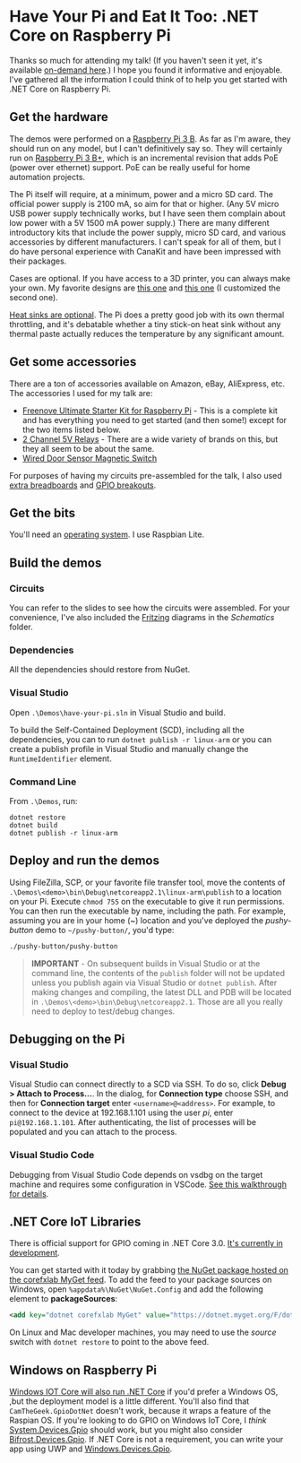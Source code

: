 # Have Your Pi and Eat It Too: .NET Core on Raspberry Pi

Thanks so much for attending my talk! (If you haven't seen it yet, it's available [on-demand here](https://channel9.msdn.com/Events/dotnetConf/2018/S314).) I hope you found it informative and enjoyable. I've gathered all the information I could think of to help you get started with .NET Core on Raspberry Pi.

## Get the hardware

The demos were performed on a [Raspberry Pi 3 B](https://www.raspberrypi.org/products/raspberry-pi-3-model-b/). As far as I'm aware, they should run on any model, but I can't definitively say so. They will certainly run on [Raspberry Pi 3 B+](https://www.raspberrypi.org/products/raspberry-pi-3-model-b-plus/), which is an incremental revision that adds PoE (power over ethernet) support. PoE can be really useful for home automation projects.

The Pi itself will require, at a minimum, power and a micro SD card. The official power supply is 2100 mA, so aim for that or higher. (Any 5V micro USB power supply technically works, but I have seen them complain about low power with a 5V 1500 mA power supply.) There are many different introductory kits that include the power supply, micro SD card, and various accessories by different manufacturers. I can't speak for all of them, but I do have personal experience with CanaKit and have been impressed with their packages.

Cases are optional. If you have access to a 3D printer, you can always make your own. My favorite designs are [this one](https://www.thingiverse.com/thing:1549574) and [this one](https://www.thingiverse.com/thing:3061437) (I customized the second one).

[Heat sinks are optional](https://raspberrypi.stackexchange.com/questions/43752/do-i-need-to-use-a-heat-sink). The Pi does a pretty good job with its own thermal throttling, and it's debatable whether a tiny stick-on heat sink without any thermal paste actually reduces the temperature by any significant amount. 

## Get some accessories

There are a ton of accessories available on Amazon, eBay, AliExpress, etc. The accessories I used for my talk are:

* [Freenove Ultimate Starter Kit for Raspberry Pi](http://a.co/d/0Pl9Tdp) - This is a complete kit and has everything you need to get started (and then some!) except for the two items listed below.
* [2 Channel 5V Relays](http://a.co/d/j5lcbjm) - There are a wide variety of brands on this, but they all seem to be about the same. 
* [Wired Door Sensor Magnetic Switch](http://a.co/d/i3lq5l2)

For purposes of having my circuits pre-assembled for the talk, I also used [extra breadboards](http://a.co/d/1UH92rN) and [GPIO breakouts](http://a.co/d/d7bWMI5).

## Get the bits

You'll need an [operating system](https://www.raspberrypi.org/downloads/). I use Raspbian Lite. 

## Build the demos

### Circuits
You can refer to the slides to see how the circuits were assembled. For your convenience, I've also included the [Fritzing](http://fritzing.org/home/) diagrams in the *Schematics* folder.

### Dependencies
All the dependencies should restore from NuGet.

### Visual Studio
Open `.\Demos\have-your-pi.sln` in Visual Studio and build.

To build the Self-Contained Deployment (SCD), including all the dependencies, you can to run `dotnet publish -r linux-arm` or you can create a publish profile in Visual Studio and manually change the `RuntimeIdentifier` element.

### Command Line
From `.\Demos`, run:

```console
dotnet restore
dotnet build
dotnet publish -r linux-arm
```

## Deploy and run the demos

Using FileZilla, SCP, or your favorite file transfer tool, move the contents of `.\Demos\<demo>\bin\Debug\netcoreapp2.1\linux-arm\publish` to a location on your Pi. Execute `chmod 755` on the executable to give it run permissions. You can then run the executable by name, including the path. For example, assuming you are in your home (~) location and you've deployed the *pushy-button* demo to `~/pushy-button/`, you'd type:

```bash
./pushy-button/pushy-button
```

> **IMPORTANT** - On subsequent builds in Visual Studio or at the command line, the contents of the `publish` folder will not be updated unless you publish again via Visual Studio or `dotnet publish`. After making changes and compiling, the latest DLL and PDB will be located in `.\Demos\<demo>\bin\Debug\netcoreapp2.1`. Those are all you really need to deploy to test/debug changes.

## Debugging on the Pi

### Visual Studio

Visual Studio can connect directly to a SCD via SSH. To do so, click **Debug > Attach to Process...**. In the dialog, for **Connection type** choose SSH, and then for **Connection target** enter `<username>@<address>`.  For example, to connect to the device at 192.168.1.101 using the user *pi*, enter `pi@192.168.1.101`. After authenticating, the list of processes will be populated and you can attach to the process. 

### Visual Studio Code

Debugging from Visual Studio Code depends on vsdbg on the target machine and requires some configuration in VSCode. [See this walkthrough for details](https://github.com/OmniSharp/omnisharp-vscode/wiki/Remote-Debugging-On-Linux-Arm).

## .NET Core IoT Libraries

There is official support for GPIO coming in .NET Core 3.0. [It's currently in development](https://github.com/dotnet/iot).

You can get started with it today by grabbing [the NuGet package hosted on the corefxlab MyGet feed](https://dotnet.myget.org/feed/dotnet-corefxlab/package/nuget/System.Devices.Gpio). To add the feed to your package sources on Windows, open `%appdata%\NuGet\NuGet.Config` and add the following element to **packageSources**:

```xml
<add key="dotnet corefxlab MyGet" value="https://dotnet.myget.org/F/dotnet-corefxlab/api/v3/index.json" />
```

On Linux and Mac developer machines, you may need to use the *source* switch with `dotnet restore` to point to the above feed. 

## Windows on Raspberry Pi

[Windows IOT Core will also run .NET Core](https://github.com/dotnet/core/blob/master/samples/RaspberryPiInstructions.md) if you'd prefer a Windows OS, ,but the deployment model is a little different. You'll also find that `CamTheGeek.GpioDotNet` doesn't work, because it wraps a feature of the Raspian OS.  If you're looking to do GPIO on Windows IoT Core, I *think* [System.Devices.Gpio](https://dotnet.myget.org/feed/dotnet-corefxlab/package/nuget/System.Devices.Gpio) should work, but you might also consider [Bifrost.Devices.Gpio](https://www.nuget.org/packages/Bifrost.Devices.Gpio/).  If .NET Core is not a requirement, you can write your app using UWP and [Windows.Devices.Gpio](https://docs.microsoft.com/uwp/api/Windows.Devices.Gpio).

